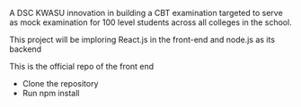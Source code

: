 A DSC KWASU innovation in building a CBT examination targeted to serve as mock examination for 100 level students across all colleges in the school.

This project will be imploring React.js in the front-end and node.js as its backend

This is the official repo of the front end

  * Clone the repository
  * Run npm install
